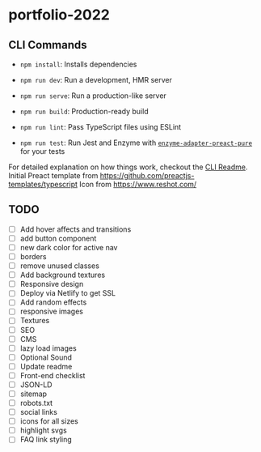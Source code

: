 # portfolio-2022

## CLI Commands
*   `npm install`: Installs dependencies

*   `npm run dev`: Run a development, HMR server

*   `npm run serve`: Run a production-like server

*   `npm run build`: Production-ready build

*   `npm run lint`: Pass TypeScript files using ESLint

*   `npm run test`: Run Jest and Enzyme with
    [`enzyme-adapter-preact-pure`](https://github.com/preactjs/enzyme-adapter-preact-pure) for
    your tests


For detailed explanation on how things work, checkout the [CLI Readme](https://github.com/developit/preact-cli/blob/master/README.md).
Initial Preact template from https://github.com/preactjs-templates/typescript
Icon from https://www.reshot.com/


## TODO

- [ ] Add hover affects and transitions
- [ ] add button component
- [ ] new dark color for active nav
- [ ] borders
- [ ] remove unused classes
- [ ] Add background textures
- [ ] Responsive design
- [ ] Deploy via Netlify to get SSL
- [ ] Add random effects
- [ ] responsive images
- [ ] Textures
- [ ] SEO
- [ ] CMS
- [ ] lazy load images
- [ ] Optional Sound
- [ ] Update readme
- [ ] Front-end checklist
- [ ] JSON-LD
- [ ] sitemap
- [ ] robots.txt
- [ ] social links
- [ ] icons for all sizes
- [ ] highlight svgs
- [ ] FAQ link styling